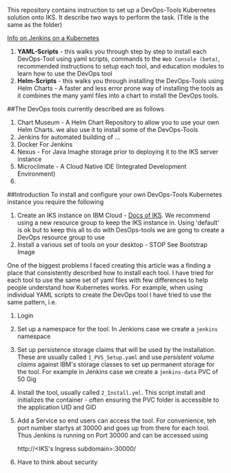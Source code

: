 This repository contains instruction to set up a DevOps-Tools Kubernetes solution onto IKS. It describe two ways to perform the task. (Title is the same as the folder)


[Info on Jenkins on a Kubernetes](https://cloud.google.com/solutions/jenkins-on-container-engine)

1. **YAML-Scripts** - this walks you through step by step to install each DevOps-Tool using yaml scripts,  commands to the `Web Console (beta)`, recommended instructions to setup each tool, and education modules to learn how to use the DevOps tool
1. **Helm-Scripts** - this walks you through installing the DevOps-Tools using Helm Charts - A faster and less error prone way of installing the tools as it combines the many yaml files into a chart to install the DevOps tools.

##The DevOps tools currently described are as follows
1. Chart Museum - A Helm Chart Repository to allow you to use your own Helm Charts. we also use it to install some of the DevOps-Tools
1. Jenkins for automated building of ...
1. Docker For Jenkins
1. Nexus - For Java Imaghe storage prior to deploying it to the IKS server instance
1. Microclimate - A Cloud Native IDE (Integrated Development Environment)
1.



##Introduction
To install and configure your own DevOps-Tools Kubernetes instance you require the following

1. Create an IKS instance on IBM Cloud - [Docs of IKS](https://cloud.ibm.com/docs/containers?topic=containers-getting-started). We recommend using a new resource group to keep the IKS instance in. Using 'default' is ok but to keep this all to do with DesOps-tools we are gong to create a DevOps resource group to use 
1. Install a various set of tools on your desktop - STOP See Bootstrap Image



One of the biggest problems I faced creating this article was a finding a place that consistently described how to install each tool. I have tried for each tool to use the same set of yaml files with few differences to help people understand how Kubernetes works. For example, when using individual YAML scripts to create the DevOps tool I have tried to use the same pattern, i.e.
1. Login
1. Set up a namespace for the tool. In Jenkions case we create a `jenkins` namespace
1. Set up persistence storage claims that will be used by the installation. These are usually called `1_PVS_Setup.yaml` and use _persistent volume claims_ against IBM's storage classes to set up permanent storage for the tool. For example in Jenkins case we create a `jenkins-data` PVC of 50 Gig
1. Install the tool, usually called `2_Install.yml`. This script install and initializes the container - often ensuring the PVC folder is accessible to the application UID and GID
1. Add a Service so end users can access the tool. For convenience, teh port number startys at 30000 and goes up from there for each tool. Thus Jenkins is running on Port 30000 and can be accessed using

	http://<IKS's Ingress subdomain>:30000/
1. Have to think about security